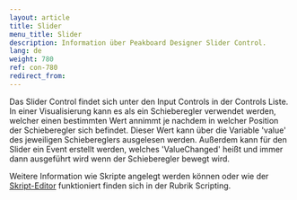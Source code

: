 ```yaml
---
layout: article
title: Slider
menu_title: Slider
description: Information über Peakboard Designer Slider Control.
lang: de
weight: 780
ref: con-780
redirect_from:
---
```


Das Slider Control findet sich unter den Input Controls in der Controls Liste. 
In einer Visualisierung kann es als ein Schieberegler verwendet werden, welcher einen bestimmten Wert annimmt je nachdem in welcher Position der Schieberegler sich befindet. 
Dieser Wert kann über die Variable 'value' des jeweiligen Schiebereglers ausgelesen werden. 
Außerdem kann für den Slider ein Event erstellt werden, welches 'ValueChanged' heißt und immer dann ausgeführt wird wenn der Schieberegler bewegt wird.

Weitere Information wie Skripte angelegt werden können oder wie der [Skript-Editor](/scripting/de-script-editor.html) funktioniert finden sich in der Rubrik Scripting.

